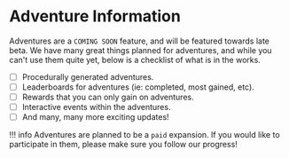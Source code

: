 # Adventure Information

Adventures are a `COMING SOON` feature, and will be featured towards late beta. We have many great things planned for adventures, and while you can't use them quite yet, below is a checklist of what is in the works.

- [ ] Procedurally generated adventures.
- [ ] Leaderboards for adventures (ie: completed, most gained, etc).
- [ ] Rewards that you can only gain on adventures.
- [ ] Interactive events within the adventures.
- [ ] And many, many more exciting updates!

!!! info
    Adventures are planned to be a `paid` expansion. If you would like to participate in them, please make sure you follow our progress!
